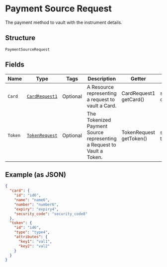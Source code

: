 
# Payment Source Request

The payment method to vault with the instrument details.

## Structure

`PaymentSourceRequest`

## Fields

| Name | Type | Tags | Description | Getter | Setter |
|  --- | --- | --- | --- | --- | --- |
| `Card` | [`CardRequest1`](../../doc/models/card-request-1.md) | Optional | A Resource representing a request to vault a Card. | CardRequest1 getCard() | setCard(CardRequest1 card) |
| `Token` | [`TokenRequest`](../../doc/models/token-request.md) | Optional | The Tokenized Payment Source representing a Request to Vault a Token. | TokenRequest getToken() | setToken(TokenRequest token) |

## Example (as JSON)

```json
{
  "card": {
    "id": "id6",
    "name": "name6",
    "number": "number6",
    "expiry": "expiry4",
    "security_code": "security_code8"
  },
  "token": {
    "id": "id6",
    "type": "type4",
    "attributes": {
      "key1": "val1",
      "key2": "val2"
    }
  }
}
```

